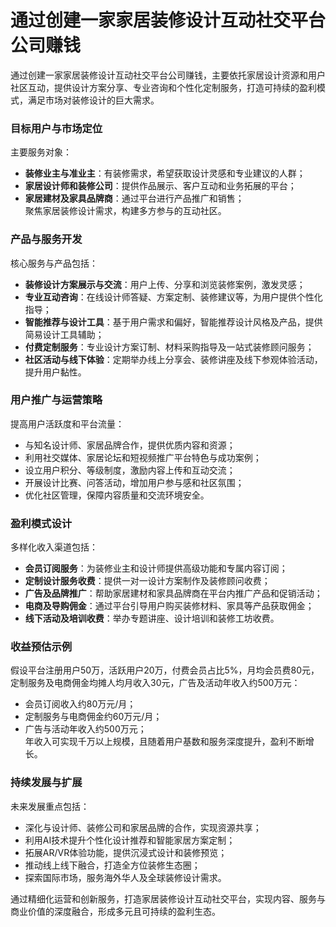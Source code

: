 # 通过创建一家家居装修设计互动社交平台公司赚钱
通过创建一家家居装修设计互动社交平台公司赚钱，主要依托家居设计资源和用户社区互动，提供设计方案分享、专业咨询和个性化定制服务，打造可持续的盈利模式，满足市场对装修设计的巨大需求。

### 目标用户与市场定位  
主要服务对象：  
* **装修业主与准业主**：有装修需求，希望获取设计灵感和专业建议的人群；  
* **家居设计师和装修公司**：提供作品展示、客户互动和业务拓展的平台；  
* **家居建材及家具品牌商**：通过平台进行产品推广和销售；  
聚焦家居装修设计需求，构建多方参与的互动社区。

### 产品与服务开发  
核心服务与产品包括：  
* **装修设计方案展示与交流**：用户上传、分享和浏览装修案例，激发灵感；  
* **专业互动咨询**：在线设计师答疑、方案定制、装修建议等，为用户提供个性化指导；  
* **智能推荐与设计工具**：基于用户需求和偏好，智能推荐设计风格及产品，提供简易设计工具辅助；  
* **付费定制服务**：专业设计方案订制、材料采购指导及一站式装修顾问服务；  
* **社区活动与线下体验**：定期举办线上分享会、装修讲座及线下参观体验活动，提升用户黏性。

### 用户推广与运营策略  
提高用户活跃度和平台流量：  
* 与知名设计师、家居品牌合作，提供优质内容和资源；  
* 利用社交媒体、家居论坛和短视频推广平台特色与成功案例；  
* 设立用户积分、等级制度，激励内容上传和互动交流；  
* 开展设计比赛、问答活动，增加用户参与感和社区氛围；  
* 优化社区管理，保障内容质量和交流环境安全。

### 盈利模式设计  
多样化收入渠道包括：  
* **会员订阅服务**：为装修业主和设计师提供高级功能和专属内容订阅；  
* **定制设计服务收费**：提供一对一设计方案制作及装修顾问收费；  
* **广告及品牌推广**：帮助家居建材和家具品牌商在平台内推广产品和促销活动；  
* **电商及导购佣金**：通过平台引导用户购买装修材料、家具等产品获取佣金；  
* **线下活动及培训收费**：举办专题讲座、设计培训和装修工坊收费。

### 收益预估示例  
假设平台注册用户50万，活跃用户20万，付费会员占比5%，月均会员费80元，定制服务及电商佣金均摊人均月收入30元，广告及活动年收入约500万元：  
* 会员订阅收入约80万元/月；  
* 定制服务与电商佣金约60万元/月；  
* 广告与活动年收入约500万元；  
年收入可实现千万以上规模，且随着用户基数和服务深度提升，盈利不断增长。

### 持续发展与扩展  
未来发展重点包括：  
* 深化与设计师、装修公司和家居品牌的合作，实现资源共享；  
* 利用AI技术提升个性化设计推荐和智能家居方案定制；  
* 拓展AR/VR体验功能，提供沉浸式设计和装修预览；  
* 推动线上线下融合，打造全方位装修生态圈；  
* 探索国际市场，服务海外华人及全球装修设计需求。

通过精细化运营和创新服务，打造家居装修设计互动社交平台，实现内容、服务与商业价值的深度融合，形成多元且可持续的盈利生态。